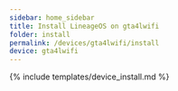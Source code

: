 ```yaml
---
sidebar: home_sidebar
title: Install LineageOS on gta4lwifi
folder: install
permalink: /devices/gta4lwifi/install
device: gta4lwifi
---
```

{% include templates/device_install.md %}
